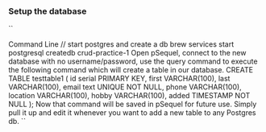 ### Setup the database

``

Command Line // start postgres and create a db
brew services start postgresql
createdb crud-practice-1
Open pSequel, connect to the new database with no username/password, use the query command to execute the following command which will create a table in our database.
CREATE TABLE testtable1 (
id serial PRIMARY KEY,
first VARCHAR(100),
last VARCHAR(100),
email text UNIQUE NOT NULL,
phone VARCHAR(100),
location VARCHAR(100),
hobby VARCHAR(100),
added TIMESTAMP NOT NULL
);
Now that command will be saved in pSequel for future use. Simply pull it up and edit it whenever you want to add a new table to any Postgres db.
``
